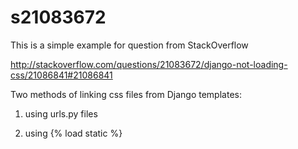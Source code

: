 s21083672
=========
This is a simple example for question from StackOverflow

http://stackoverflow.com/questions/21083672/django-not-loading-css/21086841#21086841

Two methods of linking css files from Django templates:

1. using urls.py files

2. using {% load static %}
